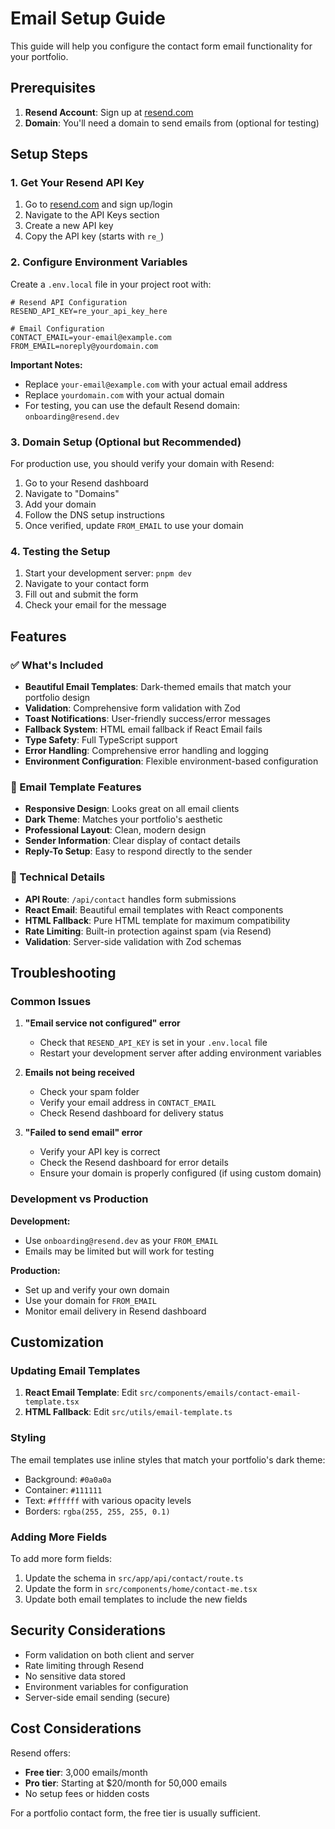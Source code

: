 # Email Setup Guide

This guide will help you configure the contact form email functionality for your portfolio.

## Prerequisites

1. **Resend Account**: Sign up at [resend.com](https://resend.com)
2. **Domain**: You'll need a domain to send emails from (optional for testing)

## Setup Steps

### 1. Get Your Resend API Key

1. Go to [resend.com](https://resend.com) and sign up/login
2. Navigate to the API Keys section
3. Create a new API key
4. Copy the API key (starts with `re_`)

### 2. Configure Environment Variables

Create a `.env.local` file in your project root with:

```env
# Resend API Configuration
RESEND_API_KEY=re_your_api_key_here

# Email Configuration
CONTACT_EMAIL=your-email@example.com
FROM_EMAIL=noreply@yourdomain.com
```

**Important Notes:**
- Replace `your-email@example.com` with your actual email address
- Replace `yourdomain.com` with your actual domain
- For testing, you can use the default Resend domain: `onboarding@resend.dev`

### 3. Domain Setup (Optional but Recommended)

For production use, you should verify your domain with Resend:

1. Go to your Resend dashboard
2. Navigate to "Domains"
3. Add your domain
4. Follow the DNS setup instructions
5. Once verified, update `FROM_EMAIL` to use your domain

### 4. Testing the Setup

1. Start your development server: `pnpm dev`
2. Navigate to your contact form
3. Fill out and submit the form
4. Check your email for the message

## Features

### ✅ What's Included

- **Beautiful Email Templates**: Dark-themed emails that match your portfolio design
- **Validation**: Comprehensive form validation with Zod
- **Toast Notifications**: User-friendly success/error messages
- **Fallback System**: HTML email fallback if React Email fails
- **Type Safety**: Full TypeScript support
- **Error Handling**: Comprehensive error handling and logging
- **Environment Configuration**: Flexible environment-based configuration

### 📧 Email Template Features

- **Responsive Design**: Looks great on all email clients
- **Dark Theme**: Matches your portfolio's aesthetic
- **Professional Layout**: Clean, modern design
- **Sender Information**: Clear display of contact details
- **Reply-To Setup**: Easy to respond directly to the sender

### 🔧 Technical Details

- **API Route**: `/api/contact` handles form submissions
- **React Email**: Beautiful email templates with React components
- **HTML Fallback**: Pure HTML template for maximum compatibility
- **Rate Limiting**: Built-in protection against spam (via Resend)
- **Validation**: Server-side validation with Zod schemas

## Troubleshooting

### Common Issues

1. **"Email service not configured" error**
   - Check that `RESEND_API_KEY` is set in your `.env.local` file
   - Restart your development server after adding environment variables

2. **Emails not being received**
   - Check your spam folder
   - Verify your email address in `CONTACT_EMAIL`
   - Check Resend dashboard for delivery status

3. **"Failed to send email" error**
   - Verify your API key is correct
   - Check the Resend dashboard for error details
   - Ensure your domain is properly configured (if using custom domain)

### Development vs Production

**Development:**
- Use `onboarding@resend.dev` as your `FROM_EMAIL`
- Emails may be limited but will work for testing

**Production:**
- Set up and verify your own domain
- Use your domain for `FROM_EMAIL`
- Monitor email delivery in Resend dashboard

## Customization

### Updating Email Templates

1. **React Email Template**: Edit `src/components/emails/contact-email-template.tsx`
2. **HTML Fallback**: Edit `src/utils/email-template.ts`

### Styling

The email templates use inline styles that match your portfolio's dark theme:
- Background: `#0a0a0a`
- Container: `#111111`
- Text: `#ffffff` with various opacity levels
- Borders: `rgba(255, 255, 255, 0.1)`

### Adding More Fields

To add more form fields:

1. Update the schema in `src/app/api/contact/route.ts`
2. Update the form in `src/components/home/contact-me.tsx`
3. Update both email templates to include the new fields

## Security Considerations

- Form validation on both client and server
- Rate limiting through Resend
- No sensitive data stored
- Environment variables for configuration
- Server-side email sending (secure)

## Cost Considerations

Resend offers:
- **Free tier**: 3,000 emails/month
- **Pro tier**: Starting at $20/month for 50,000 emails
- No setup fees or hidden costs

For a portfolio contact form, the free tier is usually sufficient.

